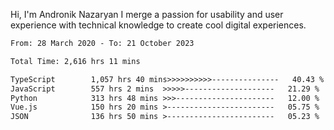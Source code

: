 Hi, I'm Andronik Nazaryan
I merge a passion for usability and user experience with technical knowledge to create cool digital experiences.


<!--START_SECTION:waka-->

```txt
From: 28 March 2020 - To: 21 October 2023

Total Time: 2,616 hrs 11 mins

TypeScript        1,057 hrs 40 mins>>>>>>>>>>---------------   40.43 %
JavaScript        557 hrs 2 mins  >>>>>--------------------   21.29 %
Python            313 hrs 48 mins >>>----------------------   12.00 %
Vue.js            150 hrs 20 mins >------------------------   05.75 %
JSON              136 hrs 50 mins >------------------------   05.23 %
```

<!--END_SECTION:waka-->
